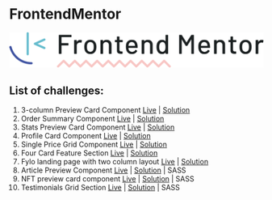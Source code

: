 # FrontendMentor
![FrontendMentor Logo](frontendmentor_logo.png)
## List of challenges:
1. 3-column Preview Card Component [Live](https://bi3gs0n.github.io/FrontendMentor/3-column-preview-card-component-main/) | [Solution](https://www.frontendmentor.io/solutions/3column-preview-card-component-using-flexbox-Q7oUeBwNU)
2. Order Summary Component [Live](https://bi3gs0n.github.io/FrontendMentor/order-summary-component-main/) | [Solution](https://www.frontendmentor.io/solutions/order-summary-component-0LkRpzUGN)
3. Stats Preview Card Component [Live](https://bi3gs0n.github.io/FrontendMentor/stats-preview-card-component-main/) | [Solution](https://www.frontendmentor.io/solutions/stats-preview-card-component-bdIU_Y3DR)
4. Profile Card Component [Live](https://bi3gs0n.github.io/FrontendMentor/profile-card-component-main/) | [Solution](https://www.frontendmentor.io/solutions/profile-card-component-SZ5riSb0s)
5. Single Price Grid Component [Live](https://bi3gs0n.github.io/FrontendMentor/single-price-grid-component-master/) | [Solution](https://www.frontendmentor.io/solutions/single-price-grid-component-YLh3k3Oq6)
6. Four Card Feature Section [Live](https://bi3gs0n.github.io/FrontendMentor/four-card-feature-section-master/) | [Solution](https://www.frontendmentor.io/solutions/four-card-feature-section-QItc9HHE9)
7. Fylo landing page with two column layout [Live](https://bi3gs0n.github.io/FrontendMentor/fylo-landing-page-with-two-column-layout-master) | [Solution](https://www.frontendmentor.io/solutions/fylo-landing-page-BggCVgcRP)
8. Article Preview Component [Live](https://bi3gs0n.github.io/FrontendMentor/article-preview-component-master) | [Solution](https://www.frontendmentor.io/solutions/article-preview-component-using-sass-Wqtgk1r4A) | SASS 
9. NFT preview card component [Live](https://bi3gs0n.github.io/FrontendMentor/nft-preview-card-component-main) | [Solution](https://www.frontendmentor.io/solutions/nft-preview-card-component-Q9THnSWFe) | SASS 
10. Testimonials Grid Section [Live](https://bi3gs0n.github.io/FrontendMentor/testimonials-grid-section-main) | [Solution](https://www.frontendmentor.io/solutions/testimonials-grid--4VPnFu7F) | SASS 
